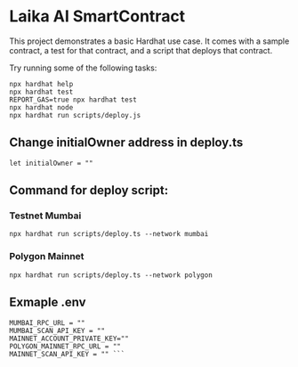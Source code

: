 # Laika AI SmartContract

This project demonstrates a basic Hardhat use case. It comes with a sample contract, a test for that contract, and a script that deploys that contract.

Try running some of the following tasks:

```shell
npx hardhat help
npx hardhat test
REPORT_GAS=true npx hardhat test
npx hardhat node
npx hardhat run scripts/deploy.js
```

## Change initialOwner address in deploy.ts

`let initialOwner = ""`

## Command for deploy script:

### Testnet Mumbai

`npx hardhat run scripts/deploy.ts --network mumbai `

### Polygon Mainnet

`npx hardhat run scripts/deploy.ts --network polygon`

## Exmaple .env

````ACCOUNT_PRIVATE_KEY = ""
MUMBAI_RPC_URL = ""
MUMBAI_SCAN_API_KEY = ""
MAINNET_ACCOUNT_PRIVATE_KEY=""
POLYGON_MAINNET_RPC_URL = ""
MAINNET_SCAN_API_KEY = "" ```
````
